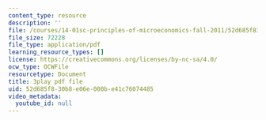 ```yaml
---
content_type: resource
description: ''
file: /courses/14-01sc-principles-of-microeconomics-fall-2011/52d685f830b8e06e000be41c76074485_kEJf57FF0Vs.pdf
file_size: 72228
file_type: application/pdf
learning_resource_types: []
license: https://creativecommons.org/licenses/by-nc-sa/4.0/
ocw_type: OCWFile
resourcetype: Document
title: 3play pdf file
uid: 52d685f8-30b8-e06e-000b-e41c76074485
video_metadata:
  youtube_id: null
---
```

